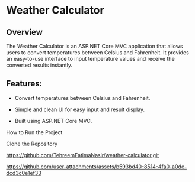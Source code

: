 # **Weather Calculator**

## **Overview**


The Weather Calculator is an ASP.NET Core MVC application that allows users to convert temperatures between Celsius and Fahrenheit. It provides an easy-to-use interface to input temperature values and receive the converted results instantly.

## Features:

- Convert temperatures between Celsius and Fahrenheit.
  
- Simple and clean UI for easy input and result display.

- Built using ASP.NET Core MVC.

 How to Run the Project
 
 Clone the Repository

 https://github.com/TehreemFatimaNasir/weather-calculator.git



 



https://github.com/user-attachments/assets/b593bd40-8514-4fa0-a0de-dcd3c0e1ef33



